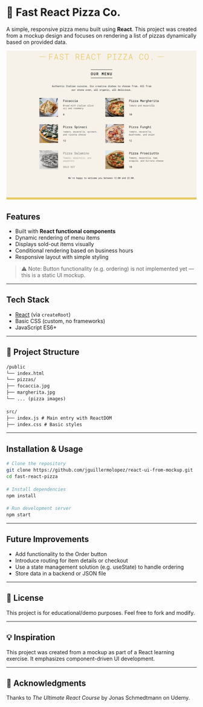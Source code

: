 # 🍕 Fast React Pizza Co.

A simple, responsive pizza menu built using **React**. This project was created from a mockup design and focuses on rendering a list of pizzas dynamically based on provided data.

![Fast React Pizza Co. Screenshot](./public/pizzas/screenshot.png)

## Features

- Built with **React functional components**
- Dynamic rendering of menu items
- Displays sold-out items visually
- Conditional rendering based on business hours
- Responsive layout with simple styling

> ⚠️ Note: Button functionality (e.g. ordering) is not implemented yet — this is a static UI mockup.

---

## Tech Stack

- [React](https://reactjs.org/) (via `createRoot`)
- Basic CSS (custom, no frameworks)
- JavaScript ES6+

---

## 📁 Project Structure

```markdown
/public
└── index.html
└── pizzas/
├── focaccia.jpg
├── margherita.jpg
└── ... (pizza images)

src/
├── index.js # Main entry with ReactDOM
├── index.css # Basic styles
```

---

## Installation & Usage

```bash
# Clone the repository
git clone https://github.com/jguillermolopez/react-ui-from-mockup.git
cd fast-react-pizza

# Install dependencies
npm install

# Run development server
npm start
```

---

## Future Improvements

- Add functionality to the Order button
- Introduce routing for item details or checkout
- Use a state management solution (e.g. useState) to handle ordering
- Store data in a backend or JSON file

---

## 📄 License

This project is for educational/demo purposes. Feel free to fork and modify.

---

## 💡 Inspiration

This project was created from a mockup as part of a React learning exercise. It emphasizes component-driven UI development.

---

## 🙌 Acknowledgments

Thanks to _The Ultimate React Course_ by Jonas Schmedtmann on Udemy.
